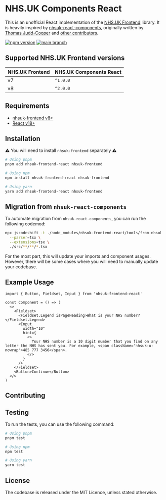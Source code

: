 # NHS.UK Components React

This is an unofficial React implementation of the [NHS.UK Frontend](https://github.com/nhsuk/nhsuk-frontend) library. It is heavily inspired by [nhsuk-react-components](https://github.com/NHSDigital/nhsuk-react-components), originally written by [Thomas Judd-Cooper](https://github.com/Tomdangov) and [other contributors](https://github.com/NHSDigital/nhsuk-react-components/graphs/contributors).

[![npm version](https://badge.fury.io/js/nhsuk-frontend-react.svg)](https://badge.fury.io/js/nhsuk-frontend-react) [![main branch](https://github.com/rowellx68/nhs-components/actions/workflows/ci.yml/badge.svg?branch=main)](https://github.com/rowellx68/nhs-components/actions?query=branch%3Amain)

## Supported NHS.UK Frontend versions

| NHS.UK Frontend | NHS.UK Components React |
| --------------- | ----------------------- |
| v7              | `^1.0.0`                |
| v8              | `^2.0.0`                |

## Requirements

- [nhsuk-frontend v8+](https://github.com/nhsuk/nhsuk-frontend)
- [React v18+](https://reactjs.org/)

## Installation

⚠️ You will need to install `nhsuk-frontend` separately ⚠️

```bash
# Using pnpm
pnpm add nhsuk-frontend-react nhsuk-frontend

# Using npm
npm install nhsuk-frontend-react nhsuk-frontend

# Using yarn
yarn add nhsuk-frontend-react nhsuk-frontend
```

## Migration from `nhsuk-react-components`

To automate migration from `nhsuk-react-components`, you can run the following codemod:

```bash
npx jscodeshift -t ./node_modules/nhsuk-frontend-react/tools/from-nhsuk-react-components-migrator.ts \
  --parser=tsx \
  --extensions=tsx \
  ./src/**/**/*.tsx
```

For the most part, this will update your imports and component usages. However, there will be some cases where you will need to manually update your codebase.

## Example Usage

```tsx
import { Button, Fieldset, Input } from 'nhsuk-frontend-react'

const Component = () => (
  <>
    <Fieldset>
      <Fieldset.Legend isPageHeading>What is your NHS number?</Fieldset.Legend>
      <Input
        width="10"
        hint={
          <>
            Your NHS number is a 10 digit number that you find on any letter the NHS has sent you. For example, <span className="nhsuk-u-nowrap">485 777 3456</span>.
          </>
        }
      />
    </Fieldset>
    <Button>Continue</Button>
  </>
)
```

## Contributing

## Testing

To run the tests, you can use the following command:

```bash
# Using pnpm
pnpm test

# Using npm
npm test

# Using yarn
yarn test
```

## License

The codebase is released under the MIT Licence, unless stated otherwise.

